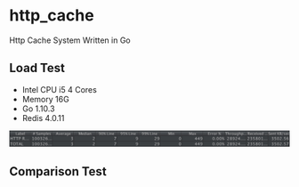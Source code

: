# http_cache
Http Cache System Written in Go

## Load Test
* Intel CPU i5 4 Cores
* Memory 16G
* Go 1.10.3
* Redis 4.0.11

![Load Test](./docs/load_test.jpg)

## Comparison Test
